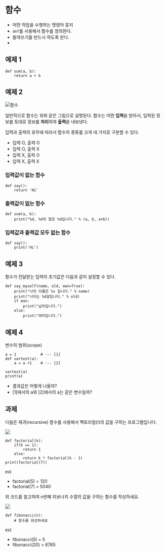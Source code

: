 # 함수

- 어떤 작업을 수행하는 명령어 뭉치
- `def`를 사용해서 함수를 정의한다.
- 들여쓰기를 반드시 하도록 한다.
-
## 예제 1

```
def sum(a, b):
    return a + b
```

## 예제 2
![함수](https://upload.wikimedia.org/wikipedia/commons/thumb/3/3b/Function_machine2.svg/191px-Function_machine2.svg.png)

일반적으로 함수는 위와 같은 그림으로 설명된다. 함수는 어떤 **입력**을 받아서, 입력된 정보를 토대로 정보를 **처리**하여 **출력**을 내보낸다.

입력과 출력의 유무에 따라서 함수의 종류를 크게 네 가지로 구분할 수 있다.

- 입력 O, 출력 O
- 입력 O, 출력 X
- 입력 X, 출력 O
- 입력 X, 출력 X

### 입력값이 없는 함수
```
def say():
    return 'Hi'
```

### 출력값이 없는 함수
```
def sum(a, b):
    print("%d, %d의 합은 %d입니다." % (a, b, a+b))
```

### 입력값과 출력값 모두 없는 함수
```
def say():
    print('Hi')
```

## 예제 3
함수가 전달받는 입력의 초기값은 다음과 같이 설정할 수 있다.

```
def say_myself(name, old, man=True):
    print("나의 이름은 %s 입니다." % name)
    print("나이는 %d살입니다." % old)
    if man:
        print("남자입니다.")
    else:
        print("여자입니다.")
```

## 예제 4
변수의 범위(scope)

```
a = 1           # --- [1]
def vartest(a):
    a = a +1    # --- [2]

vartest(a)
print(a)
```

- 결과값은 어떻게 나올까?
- [1]에서의 a와 [2]에서의 a는 같은 변수일까?

## 과제
다음은 재귀(recursive) 함수를 사용해서 팩토리얼(!)의 값을 구하는 프로그램입니다.

![](http://web.mit.edu/6.005/www/fa15/classes/10-recursion/figures/factorial-recurrence.png)

```
def factorial(k):
    if(k == 1):
        return 1
    else:
        return k * factorial(k - 1)
print(factorial(7))
```

ex)
- factorial(5) = 120
- factorial(7) = 5040

위 코드를 참고하여 n번째 피보나치 수열의 값을 구하는 함수를 작성하세요.

![](http://www.cs.utsa.edu/~wagner/CS3343/recursion/fib.gif)

```
def fibonacci(n):
    # 함수를 완성하세요
```

ex)
- fibonacci(5) = 5
- fibonacci(20) = 6765
